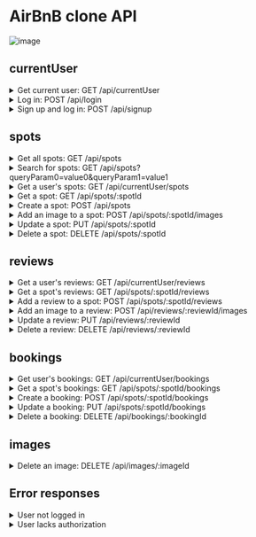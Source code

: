 # AirBnB clone API

![image](https://user-images.githubusercontent.com/8968171/197027823-e61c7725-4f9b-4f77-b4b8-c314bd4a89a5.png)

## currentUser

<details><summary>Get current user: GET /api/currentUser</summary>

Response

```js
Status: 200
Headers:
- Content-Type: application/json
Body:
{
  "id": 1,
  "firstName": "John",
  "lastName": "Smith",
  "email": "john.smith@gmail.com",
  "username": "JohnSmith"
}
```

</details>

<details><summary>Log in: POST /api/login</summary>

Request

```js
Headers:
- Content-Type: application/json
Body:
{
  "credential": "john.smith@gmail.com",
  "password": "secret password"
}
```

Successful response

```js
Status: 200
Headers:
- Content-Type: application/json
Body:
{
  "id": 1,
  "firstName": "John",
  "lastName": "Smith",
  "email": "john.smith@gmail.com",
  "username": "JohnSmith",
  "token": ""
}
```

Error responses

```js
Status: 401
Headers:
- Content-Type: application/json
Body:
{
  "message": "Invalid credentials",
  "statusCode": 401
}
```

```js
Status: 400
Headers:
- Content-Type: application/json
Body:
{
  "message": "Validation error",
  "statusCode": 400,
  "errors": {
    "credential": "Email or username is required",
    "password": "Password is required"
  }
}
```

</details>


<details><summary>Sign up and log in: POST /api/signup</summary>

Request

```js
Headers:
- Content-Type: application/json
Body:
{
  "firstName": "John",
  "lastName": "Smith",
  "email": "john.smith@gmail.com",
  "username": "JohnSmith",
  "password": "secret password"
}
```

Successful response

```js
Status: 201
Headers:
- Content-Type: application/json
Body:
{
  "id": 1,
  "firstName": "John",
  "lastName": "Smith",
  "email": "john.smith@gmail.com",
  "username": "JohnSmith",
  "token": ""
}
```

Error responses

```js
Status: 403
Headers:
- Content-Type: application/json
Body:
{
  "message": "User already exists",
  "statusCode": 403,
  "errors": {
    "email": "User with that email already exists"
  }
}
```

```js
Status: 400
Headers:
- Content-Type: application/json
Body:
{
  "message": "Validation error",
  "statusCode": 400,
  "errors": {
    "email": "Invalid email",
    "username": "Username is required",
    "firstName": "First Name is required",
    "lastName": "Last Name is required"
  }
}
```

</details>


## spots

<details><summary>Get all spots: GET /api/spots</summary>

Response

```js
Status: 200
Headers:
- Content-Type: application/json
Body:
{
  "Spots": [
    {
      "id": 1,
      "ownerId": 1,
      "address": "123 Disney Lane",
      "city": "San Francisco",
      "state": "California",
      "country": "United States of America",
      "lat": 37.7645358,
      "lng": -122.4730327,
      "name": "App Academy",
      "description": "Place where web developers are created",
      "price": 123,
      "createdAt": "2021-11-19 20:39:36",
      "updatedAt": "2021-11-19 20:39:36",
      "avgRating": 4.5,
      "previewImage": "image url"
    }
  ]
}
```

</details>

<details><summary>Search for spots: GET /api/spots?queryParam0=value0&queryParam1=value1</summary>

<br>

| Query parameters  | Type and constraints |
| ------------- | ------------- |
| page     | integer, minimum: 0, maximum: 10, default: 0 |
| size     | integer, minimum: 0, maximum: 20, default: 20 |
| minLat   | decimal, optional |
| maxLat   | decimal, optional |
| minLng   | decimal, optional |
| maxLng   | decimal, optional |
| minPrice | decimal, optional, minimum: 0 |
| maxPrice | decimal, optional, minimum: 0 |

Successful response

```js
Status: 200
Headers:
- Content-Type: application/json
Body:
{
  "Spots":[
    {
      "id": 1,
      "ownerId": 1,
      "address": "123 Disney Lane",
      "city": "San Francisco",
      "state": "California",
      "country": "United States of America",
      "lat": 37.7645358,
      "lng": -122.4730327,
      "name": "App Academy",
      "description": "Place where web developers are created",
      "price": 123,
      "createdAt": "2021-11-19 20:39:36",
      "updatedAt": "2021-11-19 20:39:36",
      "previewImage": "image url"
    }
  ],
  "page": 2,
  "size": 25
}
```

Error response

```js
Status: 400
Headers:
- Content-Type: application/json
Body:
{
  "message": "Validation Error",
  "statusCode": 400,
  "errors": {
    "page": "Page must be greater than or equal to 0",
    "size": "Size must be greater than or equal to 0",
    "maxLat": "Maximum latitude is invalid",
    "minLat": "Minimum latitude is invalid",
    "minLng": "Maximum longitude is invalid",
    "maxLng": "Minimum longitude is invalid",
    "minPrice": "Maximum price must be greater than or equal to 0",
    "maxPrice": "Minimum price must be greater than or equal to 0"
  }
}
```

</details>


<details><summary>Get a user's spots: GET /api/currentUser/spots</summary>

Response

```js
Status: 200
Headers:
- Content-Type: application/json
Body:
{
  "Spots": [
    {
      "id": 1,
      "ownerId": 1,
      "address": "123 Disney Lane",
      "city": "San Francisco",
      "state": "California",
      "country": "United States of America",
      "lat": 37.7645358,
      "lng": -122.4730327,
      "name": "App Academy",
      "description": "Place where web developers are created",
      "price": 123,
      "createdAt": "2021-11-19 20:39:36",
      "updatedAt": "2021-11-19 20:39:36",
      "avgRating": 4.5,
      "previewImage": "image url"
    }
  ]
}
```

</details>

<details><summary>Get a spot: GET /api/spots/:spotId</summary>

Successful response

```js
Status: 200
Headers:
- Content-Type: application/json
Body:
{
  "id": 1,
  "ownerId": 1,
  "address": "123 Disney Lane",
  "city": "San Francisco",
  "state": "California",
  "country": "United States of America",
  "lat": 37.7645358,
  "lng": -122.4730327,
  "name": "App Academy",
  "description": "Place where web developers are created",
  "price": 123,
  "createdAt": "2021-11-19 20:39:36",
  "updatedAt": "2021-11-19 20:39:36" ,
  "numReviews": 5,
  "avgStarRating": 4.5,
  "SpotImages": [
    {
      "id": 1,
      "url": "image url",
      "preview": true
    },
    {
      "id": 2,
      "url": "image url",
      "preview": false
    }
  ],
  "Owner": {
    "id": 1,
    "firstName": "John",
    "lastName": "Smith"
  }
}
```

Error response

```js
Status: 404
Headers:
- Content-Type: application/json
Body:
{
  "message": "Spot couldn't be found",
  "statusCode": 404
}
```

</details>

<details><summary>Create a spot: POST /api/spots</summary>

Request

```js
Headers:
- Content-Type: application/json
Body:
{
  "address": "123 Disney Lane",
  "city": "San Francisco",
  "state": "California",
  "country": "United States of America",
  "lat": 37.7645358,
  "lng": -122.4730327,
  "name": "App Academy",
  "description": "Place where web developers are created",
  "price": 123
}
```

Successful response

```js
Status: 201
Headers:
- Content-Type: application/json
Body:
{
  "id": 1,
  "ownerId": 1,
  "address": "123 Disney Lane",
  "city": "San Francisco",
  "state": "California",
  "country": "United States of America",
  "lat": 37.7645358,
  "lng": -122.4730327,
  "name": "App Academy",
  "description": "Place where web developers are created",
  "price": 123,
  "createdAt": "2021-11-19 20:39:36",
  "updatedAt": "2021-11-19 20:39:36"
}
```

Error response

```js
Status: 400
Headers:
- Content-Type: application/json
Body:
{
  "message": "Validation Error",
  "statusCode": 400,
  "errors": {
    "address": "Street address is required",
    "city": "City is required",
    "state": "State is required",
    "country": "Country is required",
    "lat": "Latitude is not valid",
    "lng": "Longitude is not valid",
    "name": "Name must be less than 50 characters",
    "description": "Description is required",
    "price": "Price per day is required"
  }
}
```

</details>

<details><summary>Add an image to a spot: POST /api/spots/:spotId/images</summary>

Request

```js
Headers:
- Content-Type: application/json
Body:
{
  "url": "image url",
  "preview": true
}
```

Successful response

```js
Status: 201
Headers:
- Content-Type: application/json
Body:
{
  "id": 1,
  "url": "image url",
  "preview": true
}
```

Error response

```js
Status: 404
Headers:
- Content-Type: application/json
Body:
{
  "message": "Spot couldn't be found",
  "statusCode": 404
}
```

</details>

<details><summary>Update a spot: PUT /api/spots/:spotId</summary>

Request

```js
Headers:
- Content-Type: application/json
Body:
{
  "address": "123 Disney Lane",
  "city": "San Francisco",
  "state": "California",
  "country": "United States of America",
  "lat": 37.7645358,
  "lng": -122.4730327,
  "name": "App Academy",
  "description": "Place where web developers are created",
  "price": 123
}
```

Successful response

```js
Status: 200
Headers:
- Content-Type: application/json
Body:
{
  "id": 1,
  "ownerId": 1,
  "address": "123 Disney Lane",
  "city": "San Francisco",
  "state": "California",
  "country": "United States of America",
  "lat": 37.7645358,
  "lng": -122.4730327,
  "name": "App Academy",
  "description": "Place where web developers are created",
  "price": 123,
  "createdAt": "2021-11-19 20:39:36",
  "updatedAt": "2021-11-20 10:06:40"
}
```

Error responses

```js
Status: 400
Headers:
- Content-Type: application/json
Body:
{
  "message": "Validation Error",
  "statusCode": 400,
  "errors": {
    "address": "Street address is required",
    "city": "City is required",
    "state": "State is required",
    "country": "Country is required",
    "lat": "Latitude is not valid",
    "lng": "Longitude is not valid",
    "name": "Name must be less than 50 characters",
    "description": "Description is required",
    "price": "Price per day is required"
  }
}
```

```js
Status: 404
Headers:
- Content-Type: application/json
Body:
{
  "message": "Spot couldn't be found",
  "statusCode": 404
}
```

</details>


<details><summary>Delete a spot: DELETE /api/spots/:spotId</summary>

Successful response

```js
Status: 200
Headers:
- Content-Type: application/json
Body:
{
  "message": "Successfully deleted",
  "statusCode": 200
}
```

Error response

```js
Status: 404
Headers:
- Content-Type: application/json
Body:
{
  "message": "Spot couldn't be found",
  "statusCode": 404
}
```

</details>

## reviews

<details><summary>Get a user's reviews: GET /api/currentUser/reviews</summary>

Response

```js
Status: 200
Headers:
- Content-Type: application/json
Body:
{
  "Reviews": [
    {
      "id": 1,
      "userId": 1,
      "spotId": 1,
      "review": "This was an awesome spot!",
      "stars": 5,
      "createdAt": "2021-11-19 20:39:36",
      "updatedAt": "2021-11-19 20:39:36" ,
      "User": {
        "id": 1,
        "firstName": "John",
        "lastName": "Smith"
      },
      "Spot": {
        "id": 1,
        "ownerId": 1,
        "address": "123 Disney Lane",
        "city": "San Francisco",
        "state": "California",
        "country": "United States of America",
        "lat": 37.7645358,
        "lng": -122.4730327,
        "name": "App Academy",
        "price": 123,
        "previewImage": "image url"
      },
      "ReviewImages": [
        {
          "id": 1,
          "url": "image url"
        }
      ]
    }
  ]
}
```

</details>

<details><summary>Get a spot's reviews: GET /api/spots/:spotId/reviews</summary>

Successful response

```js
Status: 200
Headers:
- Content-Type: application/json
Body:
{
  "Reviews": [
    {
      "id": 1,
      "userId": 1,
      "spotId": 1,
      "review": "This was an awesome spot!",
      "stars": 5,
      "createdAt": "2021-11-19 20:39:36",
      "updatedAt": "2021-11-19 20:39:36" ,
      "User": {
        "id": 1,
        "firstName": "John",
        "lastName": "Smith"
      },
      "ReviewImages": [
        {
          "id": 1,
          "url": "image url"
        }
      ],
    }
  ]
}
```

Error response

```js
Status: 404
Headers:
- Content-Type: application/json
Body:
{
  "message": "Spot couldn't be found",
  "statusCode": 404
}
```

</details>

<details><summary>Add a review to a spot: POST /api/spots/:spotId/reviews</summary>

Request

```js
Headers:
- Content-Type: application/json
Body:
{
  "review": "This was an awesome spot!",
  "stars": 5,
}
```

Successful response

```js
Status: 201
Headers:
- Content-Type: application/json
Body:
{
  "id": 1,
  "userId": 1,
  "spotId": 1,
  "review": "This was an awesome spot!",
  "stars": 5,
  "createdAt": "2021-11-19 20:39:36",
  "updatedAt": "2021-11-19 20:39:36"
}
```

Error responses

```js
Status: 400
Headers:
- Content-Type: application/json
Body:
{
  "message": "Validation error",
  "statusCode": 400,
  "errors": {
    "review": "Review text is required",
    "stars": "Stars must be an integer from 1 to 5",
  }
}
```

```js
Status: 404
Headers:
- Content-Type: application/json
Body:
{
  "message": "Spot couldn't be found",
  "statusCode": 404
}
```

```js
Status: 403
Headers:
- Content-Type: application/json
Body:
{
  "message": "User already has a review for this spot",
  "statusCode": 403
}
```

</details>

<details><summary>Add an image to a review: POST /api/reviews/:reviewId/images</summary>

<br>

The review must belong to the current user.


Request

```js
Headers:
- Content-Type: application/json
Body:
{
  "url": "image url"
}
```

Successful response

```js
Status: 201
Headers:
- Content-Type: application/json
Body:
{
  "id": 1,
  "url": "image url"
}
```

Error responses

```js
Status: 404
Headers:
- Content-Type: application/json
Body:
{
  "message": "Review couldn't be found",
  "statusCode": 404
}
```

```js
Status: 403
Headers:
- Content-Type: application/json
Body:
{
  "message": "Maximum number of images for this resource was reached",
  "statusCode": 403
}
```

</details>


<details><summary>Update a review: PUT /api/reviews/:reviewId</summary>

<br>

The review must belong to the current user.

Request

```js
Headers:
- Content-Type: application/json
Body:
{
  "review": "This was an awesome spot!",
  "stars": 5,
}
```

Successful response

```js
Status: 200
Headers:
- Content-Type: application/json
Body:
{
  "id": 1,
  "userId": 1,
  "spotId": 1,
  "review": "This was an awesome spot!",
  "stars": 5,
  "createdAt": "2021-11-19 20:39:36",
  "updatedAt": "2021-11-20 10:06:40"
}
```

Error responses

```js
Status: 400
Headers:
- Content-Type: application/json
Body:
{
  "message": "Validation error",
  "statusCode": 400,
  "errors": {
    "review": "Review text is required",
    "stars": "Stars must be an integer from 1 to 5",
  }
}
```

```js
Status: 404
Headers:
- Content-Type: application/json
Body:
  {
    "message": "Review couldn't be found",
    "statusCode": 404
  }
```

</details>

<details><summary>Delete a review: DELETE /api/reviews/:reviewId</summary>

<br>

The review must belong to the current user.

Successful response

```js
Status: 200
Headers:
- Content-Type: application/json
Body:
{
  "message": "Successfully deleted",
  "statusCode": 200
}
```

Error response

```js
Status: 404
Headers:
- Content-Type: application/json
Body:
{
  "message": "Review couldn't be found",
  "statusCode": 404
}
```

</details>

## bookings

<details><summary>Get user's bookings: GET /api/currentUser/bookings</summary>

Response

```js
Status: 200
Headers:
- Content-Type: application/json
Body:
{
  "Bookings": [
    {
      "id": 1,
      "spotId": 1,
      "Spot": {
        "id": 1,
        "ownerId": 1,
        "address": "123 Disney Lane",
        "city": "San Francisco",
        "state": "California",
        "country": "United States of America",
        "lat": 37.7645358,
        "lng": -122.4730327,
        "name": "App Academy",
        "price": 123,
        "previewImage": "image url"
      },
      "userId": 2,
      "startDate": "2021-11-19",
      "endDate": "2021-11-20",
      "createdAt": "2021-11-19 20:39:36",
      "updatedAt": "2021-11-19 20:39:36"
    }
  ]
}
```

</details>

<details><summary>Get a spot's bookings: GET /api/spots/:spotId/bookings</summary>

Response to non-owner

```js
Status: 200
Headers:
- Content-Type: application/json
Body:
{
  "Bookings": [
    {
      "spotId": 1,
      "startDate": "2021-11-19",
      "endDate": "2021-11-20"
    }
  ]
}
```

Response to owner

```js
Status: 200
Headers:
- Content-Type: application/json
Body:
{
  "Bookings": [
    {
      "User": {
        "id": 2,
        "firstName": "John",
        "lastName": "Smith"
      },
      "id": 1,
      "spotId": 1,
      "userId": 2,
      "startDate": "2021-11-19",
      "endDate": "2021-11-20",
      "createdAt": "2021-11-19 20:39:36",
      "updatedAt": "2021-11-19 20:39:36"
    }
  ]
}
```

Error response

```js
Status: 404
Headers:
- Content-Type: application/json
Body:
{
  "message": "Spot couldn't be found",
  "statusCode": 404
}
```

</details>

<details><summary>Create a booking: POST /api/spots/:spotId/bookings</summary>

Request

```js
Headers:
- Content-Type: application/json
Body:
{
  "startDate": "2021-11-19",
  "endDate": "2021-11-20"
}
```

Successful response

```js
Status: 201
Headers:
- Content-Type: application/json
Body:
{
  "id": 1,
  "spotId": 1,
  "userId": 2,
  "startDate": "2021-11-19",
  "endDate": "2021-11-20",
  "createdAt": "2021-11-19 20:39:36",
  "updatedAt": "2021-11-19 20:39:36"
}
```

Error responses

```js
Status: 403
Headers:
- Content-Type: application/json
Body:
{
  "message": "Sorry, this spot is already booked for the specified dates",
  "statusCode": 403,
  "errors": {
    "startDate": "Start date conflicts with an existing booking",
    "endDate": "End date conflicts with an existing booking"
  }
}
```

```js
Status: 400
Headers:
- Content-Type: application/json
Body:
{
  "message": "Validation error",
  "statusCode": 400,
  "errors": {
    "endDate": "endDate cannot be on or before startDate"
  }
}
```

```js
Status: 404
Headers:
- Content-Type: application/json
Body:
{
  "message": "Spot couldn't be found",
  "statusCode": 404
}
```

</details>

<details><summary>Update a booking: PUT /api/spots/:spotId/bookings</summary>

Request

```js
Headers:
- Content-Type: application/json
Body:
{
  "startDate": "2021-11-19",
  "endDate": "2021-11-20"
}
```

Successful response

```js
Status: 200
Headers:
- Content-Type: application/json
Body:
{
  "id": 1,
  "spotId": 1,
  "userId": 2,
  "startDate": "2021-11-19",
  "endDate": "2021-11-20",
  "createdAt": "2021-11-19 20:39:36",
  "updatedAt": "2021-11-20 10:06:40"
}
```

Error responses

```js
Status: 403
Headers:
- Content-Type: application/json
Body:
{
  "message": "Sorry, this spot is already booked for the specified dates",
  "statusCode": 403,
  "errors": {
    "startDate": "Start date conflicts with an existing booking",
    "endDate": "End date conflicts with an existing booking"
  }
}
```

```js
Status: 403
Headers:
- Content-Type: application/json
Body:
{
  "message": "Past bookings can't be modified",
  "statusCode": 403
}
```

```js
Status: 400
Headers:
- Content-Type: application/json
Body:
{
  "message": "Validation error",
  "statusCode": 400,
  "errors": {
    "endDate": "endDate cannot come before startDate"
  }
}
```

```js
Status: 404
Headers:
- Content-Type: application/json
Body:
{
  "message": "Booking couldn't be found",
  "statusCode": 404
}
```

</details>

<details><summary>Delete a booking: DELETE /api/bookings/:bookingId</summary>

<br>

The booking must belong to the current user or spot owner.

Response

```js
Status: 200
Headers:
- Content-Type: application/json
Body:
{
  "message": "Successfully deleted",
  "statusCode": 200
}
```

Error responses

```js
Status: 403
Headers:
- Content-Type: application/json
Body:
{
  "message": "Bookings that have been started can't be deleted",
  "statusCode": 403
}
```

```js
Status: 404
Headers:
- Content-Type: application/json
Body:
{
  "message": "Booking couldn't be found",
  "statusCode": 404
}
```

</details>

## images

<details><summary>Delete an image: DELETE /api/images/:imageId</summary>

<br>

The image must belong to the current user.

Response

```js
Status: 200
Headers:
- Content-Type: application/json
Body:
{
  "message": "Successfully deleted",
  "statusCode": 200
}
```

Error responses

```js
Status: 404
Headers:
- Content-Type: application/json
Body:
{
  "message": "Image couldn't be found",
  "statusCode": 404
}
```

</details>

## Error responses

<details><summary>User not logged in</summary>

<br>

```js
Status: 401
Headers:
- Content-Type: application/json
Body:
{
  "message": "Authentication required",
  "statusCode": 401
}
```

</details>

<details><summary>User lacks authorization</summary>

<br>

```js
Status: 403
Headers:
- Content-Type: application/json
Body:
{
  "message": "Forbidden",
  "statusCode": 403
}
```

</details>
